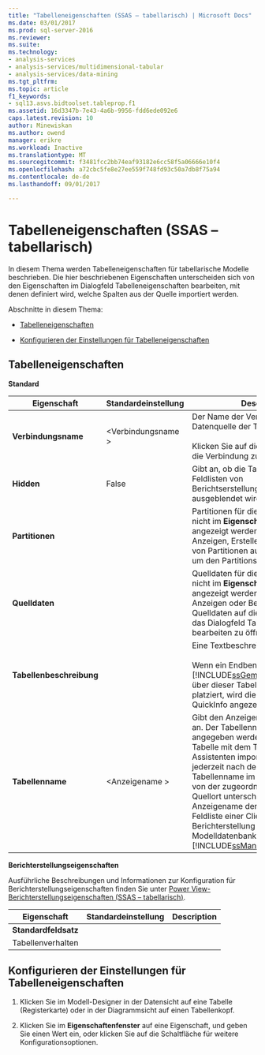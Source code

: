 ```yaml
---
title: "Tabelleneigenschaften (SSAS – tabellarisch) | Microsoft Docs"
ms.date: 03/01/2017
ms.prod: sql-server-2016
ms.reviewer: 
ms.suite: 
ms.technology:
- analysis-services
- analysis-services/multidimensional-tabular
- analysis-services/data-mining
ms.tgt_pltfrm: 
ms.topic: article
f1_keywords:
- sql13.asvs.bidtoolset.tableprop.f1
ms.assetid: 16d3347b-7e43-4a6b-9956-fdd6ede092e6
caps.latest.revision: 10
author: Minewiskan
ms.author: owend
manager: erikre
ms.workload: Inactive
ms.translationtype: MT
ms.sourcegitcommit: f3481fcc2bb74eaf93182e6cc58f5a06666e10f4
ms.openlocfilehash: a72cbc5fe8e27ee559f748fd93c50a7db8f75a94
ms.contentlocale: de-de
ms.lasthandoff: 09/01/2017

---
```

# <a name="table-properties-ssas-tabular"></a>Tabelleneigenschaften (SSAS – tabellarisch)
  In diesem Thema werden Tabelleneigenschaften für tabellarische Modelle beschrieben. Die hier beschriebenen Eigenschaften unterscheiden sich von den Eigenschaften im Dialogfeld Tabelleneigenschaften bearbeiten, mit denen definiert wird, welche Spalten aus der Quelle importiert werden.  
  
 Abschnitte in diesem Thema:  
  
-   [Tabelleneigenschaften](#bkmk_properties)  
  
-   [Konfigurieren der Einstellungen für Tabelleneigenschaften](#bkmk_config_prop)  
  
##  <a name="bkmk_properties"></a> Tabelleneigenschaften  
 **Standard**  
  
|Eigenschaft|Standardeinstellung|Description|  
|--------------|---------------------|-----------------|  
|**Verbindungsname**|\<Verbindungsname >|Der Name der Verbindung mit der Datenquelle der Tabelle.<br /><br /> Klicken Sie auf die Schaltfläche, um die Verbindung zu bearbeiten.|  
|**Hidden**|False|Gibt an, ob die Tabelle in den Feldlisten von Berichtserstellungsclients ausgeblendet wird.|  
|**Partitionen**||Partitionen für die Tabelle können nicht im **Eigenschaftenfenster** angezeigt werden. Klicken Sie zum Anzeigen, Erstellen oder Bearbeiten von Partitionen auf die Schaltfläche, um den Partitions-Manager zu öffnen.|  
|**Quelldaten**||Quelldaten für die Tabelle können nicht im **Eigenschaftenfenster** angezeigt werden. Klicken Sie zum Anzeigen oder Bearbeiten der Quelldaten auf die Schaltfläche, um das Dialogfeld Tabelleneigenschaften bearbeiten zu öffnen.|  
|**Tabellenbeschreibung**||Eine Textbeschreibung für die Tabelle.<br /><br /> Wenn ein Endbenutzer in [!INCLUDE[ssGeminiClient](../../includes/ssgeminiclient-md.md)]den Cursor über dieser Tabelle in der Feldliste platziert, wird die Beschreibung als QuickInfo angezeigt.|  
|**Tabellenname**|\<Anzeigename >|Gibt den Anzeigenamen der Tabelle an. Der Tabellenname kann angegeben werden, wenn eine Tabelle mit dem Tabellenimport-Assistenten importiert wird, oder jederzeit nach dem Import. Der Tabellenname im Modell kann sich von der zugeordneten Tabelle am Quellort unterscheiden. Der Anzeigename der Tabelle wird in der Feldliste einer Clientanwendung zur Berichterstellung sowie in der Modelldatenbank in [!INCLUDE[ssManStudioFull](../../includes/ssmanstudiofull-md.md)]angezeigt.|  
  
 **Berichterstellungseigenschaften**  
  
 Ausführliche Beschreibungen und Informationen zur Konfiguration für Berichterstellungseigenschaften finden Sie unter [Power View-Berichterstellungseigenschaften &#40;SSAS – tabellarisch&#41;](../../analysis-services/tabular-models/power-view-reporting-properties-ssas-tabular.md).  
  
|Eigenschaft|Standardeinstellung|Description|  
|--------------|---------------------|-----------------|  
|**Standardfeldsatz**|||  
|Tabellenverhalten|||  
  
##  <a name="bkmk_config_prop"></a> Konfigurieren der Einstellungen für Tabelleneigenschaften  
  
1.  Klicken Sie im Modell-Designer in der Datensicht auf eine Tabelle (Registerkarte) oder in der Diagrammsicht auf einen Tabellenkopf.  
  
2.  Klicken Sie im **Eigenschaftenfenster** auf eine Eigenschaft, und geben Sie einen Wert ein, oder klicken Sie auf die Schaltfläche für weitere Konfigurationsoptionen.  
  
  


